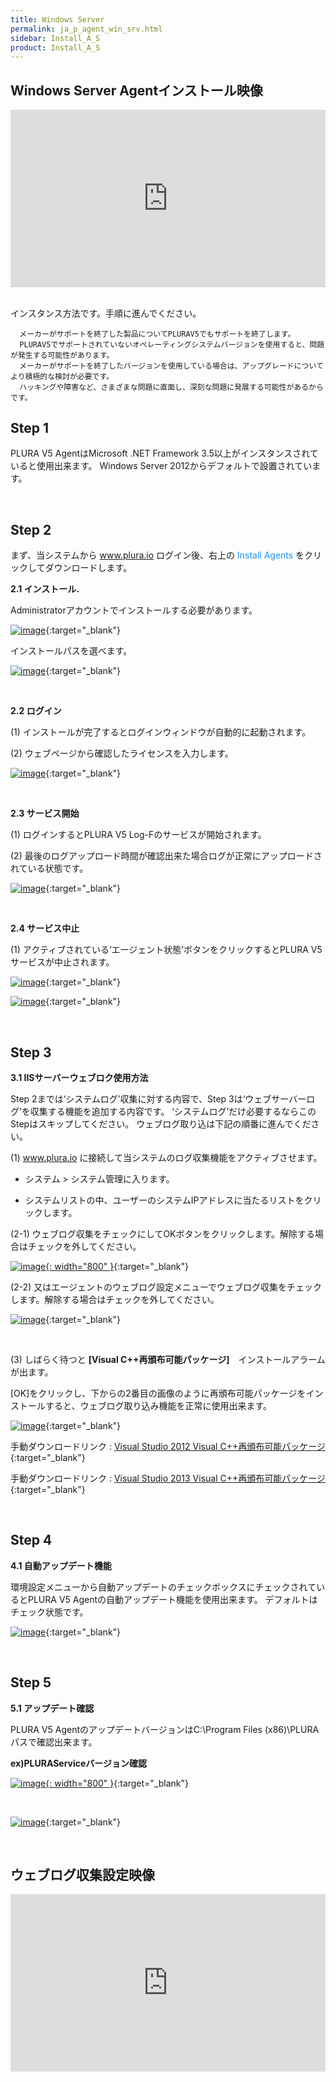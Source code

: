 ```yaml
---
title: Windows Server
permalink: ja_p_agent_win_srv.html
sidebar: Install_A_S
product: Install_A_S
---
```






## Windows Server Agentインストール映像

<style>.embed-container { position: relative; padding-bottom: 56.25%; height: 0; overflow: hidden; max-width: 100%; } .embed-container iframe, .embed-container object, .embed-container embed { position: absolute; top: 0; left: 0; width: 100%; height: 100%; }</style><div class='embed-container'><iframe src='https://www.youtube.com/embed/kKLL_sP9w9c' frameborder='0' allowfullscreen></iframe></div>

<br />

インスタンス方法です。手順に進んでください。


      メーカーがサポートを終了した製品についてPLURAV5でもサポートを終了します。
      PLURAV5でサポートされていないオペレーティングシステムバージョンを使用すると、問題が発生する可能性があります。
      メーカーがサポートを終了したバージョンを使用している場合は、アップグレードについてより積極的な検討が必要です。
      ハッキングや障害など、さまざまな問題に直面し、深刻な問題に発展する可能性があるからです。
      

## Step 1

PLURA V5 AgentはMicrosoft .NET Framework 3.5以上がインスタンスされていると使用出来ます。
Windows Server 2012からデフォルトで設置されています。

<br />

## Step 2

まず、当システムから<font color='dodgerblue'> www.plura.io </font>ログイン後、右上の <font color='dodgerblue'> Install Agents </font> をクリックしてダウンロードします。

__2.1 インストール.__

Administratorアカウントでインストールする必要があります。

[![image](/docs/images/Ins_G/Agent_W/Agent_W_1.png)](/docs/images/Ins_G/Agent_W/Agent_W_1.png){:target="_blank"}

インストールパスを選べます。

[![image](/docs/images/Ins_G/Agent_W/Agent_W_2.png)](/docs/images/Ins_G/Agent_W/Agent_W_2.png){:target="_blank"}

<br />

__2.2 ログイン__

(1) インストールが完了するとログインウィンドウが自動的に起動されます。

(2) ウェブページから確認したライセンスを入力します。

[![image](/docs/images/Ins_G/Agent_W/Agent_W_3.png)](/docs/images/Ins_G/Agent_W/Agent_W_3.png){:target="_blank"}

<br />

__2.3 サービス開始__

(1) ログインするとPLURA V5 Log-Fのサービスが開始されます。

(2) 最後のログアップロード時間が確認出来た場合ログが正常にアップロードされている状態です。

[![image](/docs/images/Ins_G/Agent_W/Agent_W_4.png)](/docs/images/Ins_G/Agent_W/Agent_W_4.png){:target="_blank"}

<br />

__2.4 サービス中止__

(1) アクティブされている‘エージェント状態’ボタンをクリックするとPLURA V5サービスが中止されます。

[![image](/docs/images/Ins_G/Agent_W/Agent_W_5.png)](/docs/images/Ins_G/Agent_W/Agent_W_5.png){:target="_blank"}

[![image](/docs/images/Ins_G/Agent_W/Agent_W_6.png)](/docs/images/Ins_G/Agent_W/Agent_W_6.png){:target="_blank"}

<br />

## Step 3
__3.1 IISサーバーウェブロク使用方法__

Step 2までは‘システムログ’収集に対する内容で、Step 3は‘ウェブサーバーログ’を収集する機能を追加する内容です。
‘システムログ’だけ必要するならこのStepはスキップしてください。
ウェブログ取り込は下記の順番に進んでください。

(1) <font color='dodgerblue'> www.plura.io </font>に接続して当システムのログ収集機能をアクティブさせます。

* システム > システム管理に入ります。

* システムリストの中、ユーザーのシステムIPアドレスに当たるリストをクリックします。

(2-1) ウェブログ収集をチェックにしてOKボタンをクリックします。解除する場合はチェックを外してください。

[![image](/docs/images/Ins_G/Agent_W/Agent_W_7.png){: width="800" }](/docs/images/Ins_G/Agent_W/Agent_W_7.png){:target="_blank"}

(2-2) 又はエージェントのウェブログ設定メニューでウェブログ収集をチェックします。解除する場合はチェックを外してください。

[![image](/docs/images/Ins_G/Agent_W/Agent_W_8.png)](/docs/images/Ins_G/Agent_W/Agent_W_8.png){:target="_blank"}

<br />

(3) しばらく待つと __[Visual C++再頒布可能パッケージ]__　インストールアラームが出ます。

[OK]をクリックし、下からの2番目の画像のように再頒布可能パッケージをインストールすると、ウェブログ取り込み機能を正常に使用出来ます。

[![image](/docs/images/Ins_G/Agent_W/Agent_W_9.png)](/docs/images/Ins_G/Agent_W/Agent_W_9.png){:target="_blank"}

手動ダウンロードリンク : [Visual Studio 2012 Visual C++再頒布可能パッケージ](https://download.microsoft.com/download/1/6/B/16B06F60-3B20-4FF2-B699-5E9B7962F9AE/VSU_4/vcredist_x64.exe){:target="_blank"}

手動ダウンロードリンク : [Visual Studio 2013 Visual C++再頒布可能パッケージ](https://download.microsoft.com/download/2/E/6/2E61CFA4-993B-4DD4-91DA-3737CD5CD6E3/vcredist_x64.exe){:target="_blank"}

<br />

## Step 4

__4.1 自動アップデート機能__

環境設定メニューから自動アップデートのチェックボックスにチェックされているとPLURA V5 Agentの自動アップデート機能を使用出来ます。 デフォルトはチェック状態です。

[![image](/docs/images/Ins_G/Agent_W/Agent_W_10.png)](/docs/images/Ins_G/Agent_W/Agent_W_10.png){:target="_blank"}

<br />

## Step 5

__5.1 アップデート確認__

PLURA V5 AgentのアップデートバージョンはC:\Program Files (x86)\PLURAパスで確認出来ます。

**ex)PLURAServiceバージョン確認**

[![image](/docs/images/Ins_G/Agent_W/Agent_W_11.png){: width="800" }](/docs/images/Ins_G/Agent_W/Agent_W_11.png){:target="_blank"}

<br />

[![image](/docs/images/Ins_G/Agent_W/Agent_W_12.png)](/docs/images/Ins_G/Agent_W/Agent_W_12.png){:target="_blank"}

<br />

## ウェブログ収集設定映像
<style>.embed-container { position: relative; padding-bottom: 56.25%; height: 0; overflow: hidden; max-width: 100%; } .embed-container iframe, .embed-container object, .embed-container embed { position: absolute; top: 0; left: 0; width: 100%; height: 100%; }</style><div class='embed-container'><iframe src='https://www.youtube.com/embed/kKLL_sP9w9c' frameborder='0' allowfullscreen></iframe></div>


